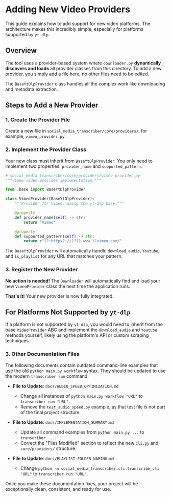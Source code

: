 # Adding New Video Providers

This guide explains how to add support for new video platforms. The architecture makes this incredibly simple, especially for platforms supported by `yt-dlp`.

## Overview

The tool uses a provider-based system where `downloader.py` **dynamically discovers and loads** all provider classes from this directory. To add a new provider, you simply add a file here; no other files need to be edited.

The `BaseYtDlpProvider` class handles all the complex work like downloading and metadata extraction.

## Steps to Add a New Provider

### 1. Create the Provider File

Create a new file in `social_media_transcriber/core/providers/`, for example, `vimeo_provider.py`.

### 2. Implement the Provider Class

Your new class must inherit from `BaseYtDlpProvider`. You only need to implement two properties: `provider_name` and `supported_pattern`.

```python
# social_media_transcriber/core/providers/vimeo_provider.py
"""Vimeo video provider implementation."""

from .base import BaseYtDlpProvider

class VimeoProvider(BaseYtDlpProvider):
    """Provider for Vimeo, using the yt-dlp base."""

    @property
    def provider_name(self) -> str:
        return "Vimeo"

    @property
    def supported_pattern(self) -> str:
        return r"(?:https?://)?(?:www.)?vimeo.com/"
````

The `BaseYtDlpProvider` will automatically handle `download_audio`, `Youtube`, and `is_playlist` for any URL that matches your pattern.

### 3. Register the New Provider

**No action is needed!** The `Downloader` will automatically find and load your new `VimeoProvider` class the next time the application runs.

**That's it!** Your new provider is now fully integrated.

## For Platforms Not Supported by `yt-dlp`

If a platform is not supported by `yt-dlp`, you would need to inherit from the base `VideoProvider` ABC and implement the `download_audio` and `Youtube` methods yourself, likely using the platform's API or custom scraping techniques.

### 3. Other Documentation Files

The following documents contain outdated command-line examples that use the old `python main.py workflow` syntax. They should be updated to use the modern `transcriber run` command.

* **File to Update**: `docs/AUDIO_SPEED_OPTIMIZATION.md`
  * Change all instances of `python main.py workflow "URL"` to `transcriber run "URL"`.
  * Remove the `test_audio_speed.py` example, as that test file is not part of the final project structure.

* **File to Update**: `docs/IMPLEMENTATION_SUMMARY.md`
  * Update all command examples from `python main.py ...` to `transcriber ...`.
  * Correct the "Files Modified" section to reflect the new `cli.py` and `core/providers/` structure.

* **File to Update**: `docs/PLAYLIST_FOLDER_NAMING.md`
  * Change `python -m social_media_transcriber.cli.transcribe_cli "URL"` to `transcriber run "URL"`.

Once you make these documentation fixes, your project will be exceptionally clean, consistent, and ready for use.
